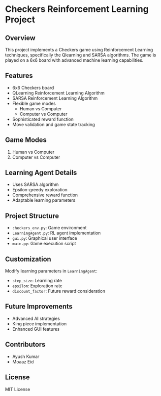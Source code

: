 # Checkers Reinforcement Learning Project

## Overview
This project implements a Checkers game using Reinforcement Learning techniques, specifically the Qlearning and SARSA algorithms. The game is played on a 6x6 board with advanced machine learning capabilities.

## Features
- 6x6 Checkers board
- QLearning Reinforcement Learning Algorithm
- SARSA Reinforcement Learning Algorithm
- Flexible game modes
  - Human vs Computer
  - Computer vs Computer
- Sophisticated reward function
- Move validation and game state tracking

## Game Modes
1. Human vs Computer
2. Computer vs Computer

## Learning Agent Details
- Uses SARSA algorithm
- Epsilon-greedy exploration
- Comprehensive reward function
- Adaptable learning parameters

## Project Structure
- `checkers_env.py`: Game environment
- `LearningAgent.py`: RL agent implementation
- `gui.py`: Graphical user interface
- `main.py`: Game execution script

## Customization
Modify learning parameters in `LearningAgent`:
- `step_size`: Learning rate
- `epsilon`: Exploration rate
- `discount_factor`: Future reward consideration

## Future Improvements
- Advanced AI strategies
- King piece implementation
- Enhanced GUI features

## Contributors
- Ayush Kumar
- Moaaz Eid

## License
MIT License